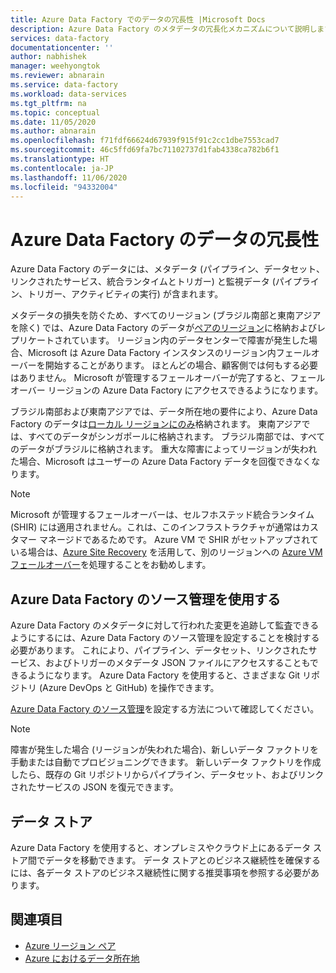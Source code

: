 ```yaml
---
title: Azure Data Factory でのデータの冗長性 |Microsoft Docs
description: Azure Data Factory のメタデータの冗長化メカニズムについて説明します
services: data-factory
documentationcenter: ''
author: nabhishek
manager: weehyongtok
ms.reviewer: abnarain
ms.service: data-factory
ms.workload: data-services
ms.tgt_pltfrm: na
ms.topic: conceptual
ms.date: 11/05/2020
ms.author: abnarain
ms.openlocfilehash: f71fdf66624d67939f915f91c2cc1dbe7553cad7
ms.sourcegitcommit: 46c5ffd69fa7bc71102737d1fab4338ca782b6f1
ms.translationtype: HT
ms.contentlocale: ja-JP
ms.lasthandoff: 11/06/2020
ms.locfileid: "94332004"
---
```

# <a name="azure-data-factory-data-redundancy"></a>**Azure Data Factory のデータの冗長性**

Azure Data Factory のデータには、メタデータ (パイプライン、データセット、リンクされたサービス、統合ランタイムとトリガー) と監視データ (パイプライン、トリガー、アクティビティの実行) が含まれます。 

メタデータの損失を防ぐため、すべてのリージョン (ブラジル南部と東南アジアを除く) では、Azure Data Factory のデータが[ペアのリージョン](https://docs.microsoft.com/azure/best-practices-availability-paired-regions#azure-regional-pairs)に格納およびレプリケートされています。 リージョン内のデータセンターで障害が発生した場合、Microsoft は Azure Data Factory インスタンスのリージョン内フェールオーバーを開始することがあります。 ほとんどの場合、顧客側では何もする必要はありません。 Microsoft が管理するフェールオーバーが完了すると、フェールオーバー リージョンの Azure Data Factory にアクセスできるようになります。 

ブラジル南部および東南アジアでは、データ所在地の要件により、Azure Data Factory のデータは[ローカル リージョンにのみ](https://docs.microsoft.com/azure/storage/common/storage-redundancy#locally-redundant-storage)格納されます。 東南アジアでは、すべてのデータがシンガポールに格納されます。 ブラジル南部では、すべてのデータがブラジルに格納されます。 重大な障害によってリージョンが失われた場合、Microsoft はユーザーの Azure Data Factory データを回復できなくなります。  

> [!NOTE]
> Microsoft が管理するフェールオーバーは、セルフホステッド統合ランタイム (SHIR) には適用されません。これは、このインフラストラクチャが通常はカスタマー マネージドであるためです。 Azure VM で SHIR がセットアップされている場合は、[Azure Site Recovery](https://docs.microsoft.com/azure/site-recovery/site-recovery-overview) を活用して、別のリージョンへの [Azure VM フェールオーバー](https://docs.microsoft.com/azure/site-recovery/azure-to-azure-architecture)を処理することをお勧めします。



## <a name="using-source-control-in-azure-data-factory"></a>**Azure Data Factory のソース管理を使用する**

Azure Data Factory のメタデータに対して行われた変更を追跡して監査できるようにするには、Azure Data Factory のソース管理を設定することを検討する必要があります。 これにより、パイプライン、データセット、リンクされたサービス、およびトリガーのメタデータ JSON ファイルにアクセスすることもできるようになります。 Azure Data Factory を使用すると、さまざまな Git リポジトリ (Azure DevOps と GitHub) を操作できます。 

 [Azure Data Factory のソース管理](https://docs.microsoft.com/azure/data-factory/source-control)を設定する方法について確認してください。 

> [!NOTE]
> 障害が発生した場合 (リージョンが失われた場合)、新しいデータ ファクトリを手動または自動でプロビジョニングできます。 新しいデータ ファクトリを作成したら、既存の Git リポジトリからパイプライン、データセット、およびリンクされたサービスの JSON を復元できます。 



## <a name="data-stores"></a>**データ ストア**

Azure Data Factory を使用すると、オンプレミスやクラウド上にあるデータ ストア間でデータを移動できます。 データ ストアとのビジネス継続性を確保するには、各データ ストアのビジネス継続性に関する推奨事項を参照する必要があります。 

 

## <a name="see-also"></a>関連項目

- [Azure リージョン ペア](https://docs.microsoft.com/azure/best-practices-availability-paired-regions)
- [Azure におけるデータ所在地](https://azure.microsoft.com/global-infrastructure/data-residency/) 
